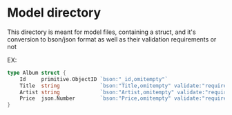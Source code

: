 # Model directory

This directory is meant for model files, containing a struct, and it's conversion to bson/json format
as well as their validation requirements or not

EX:

```go
type Album struct {
    Id     primitive.ObjectID `bson:"_id,omitempty"`
    Title  string             `bson:"Title,omitempty" validate:"required"`
    Artist string             `bson:"Artist,omitempty" validate:"required"`
    Price  json.Number        `bson:"Price,omitempty" validate:"required"`
}
```
